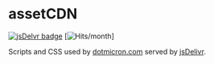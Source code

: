 # assetCDN

[![jsDelvr badge](https://img.shields.io/badge/Using-jsDelivr-%23ff5627.svg?style=flat-square)](https://www.jsdelivr.com)
[![Hits/month](https://data.jsdelivr.com/v1/package/gh/codemicro/assetCDN/badge)]

Scripts and CSS used by [dotmicron.com](https://www.dotmicron.com) served by [jsDelivr](https://www.jsdelivr.com).

